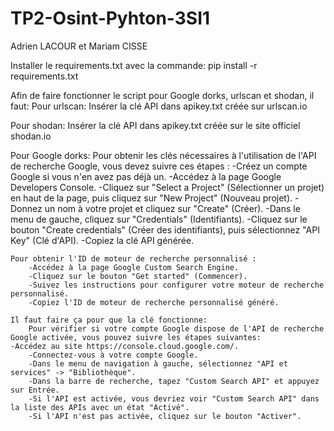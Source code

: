 # TP2-Osint-Pyhton-3SI1
Adrien LACOUR et Mariam CISSE 

Installer le requirements.txt avec la commande: pip install -r requirements.txt

Afin de faire fonctionner le script pour Google dorks, urlscan et shodan, il faut:
Pour urlscan: 
	Insérer la clé API dans apikey.txt créée sur urlscan.io

Pour shodan: 
	Insérer la clé API dans apikey.txt créée sur le site officiel shodan.io

Pour Google dorks:
	Pour obtenir les clés nécessaires à l'utilisation de l'API de recherche Google, vous devez suivre ces étapes :
	-Créez un compte Google si vous n'en avez pas déjà un.
    	-Accédez à la page Google Developers Console.
    	-Cliquez sur "Select a Project" (Sélectionner un projet) en haut de la page, puis cliquez sur "New Project" (Nouveau projet).
    	-Donnez un nom à votre projet et cliquez sur "Create" (Créer).
    	-Dans le menu de gauche, cliquez sur "Credentials" (Identifiants).
    	-Cliquez sur le bouton "Create credentials" (Créer des identifiants), puis sélectionnez "API Key" (Clé d'API).
    	-Copiez la clé API générée.

	Pour obtenir l'ID de moteur de recherche personnalisé :
    	-Accédez à la page Google Custom Search Engine.
    	-Cliquez sur le bouton "Get started" (Commencer).
    	-Suivez les instructions pour configurer votre moteur de recherche personnalisé.
    	-Copiez l'ID de moteur de recherche personnalisé généré.

	Il faut faire ça pour que la clé fonctionne:
    	Pour vérifier si votre compte Google dispose de l'API de recherche Google activée, vous pouvez suivre les étapes suivantes:
	-Accédez au site https://console.cloud.google.com/.
    	-Connectez-vous à votre compte Google.
    	-Dans le menu de navigation à gauche, sélectionnez "API et services" -> "Bibliothèque".
    	-Dans la barre de recherche, tapez "Custom Search API" et appuyez sur Entrée.
    	-Si l'API est activée, vous devriez voir "Custom Search API" dans la liste des APIs avec un état "Activé".
    	-Si l'API n'est pas activée, cliquez sur le bouton "Activer".
